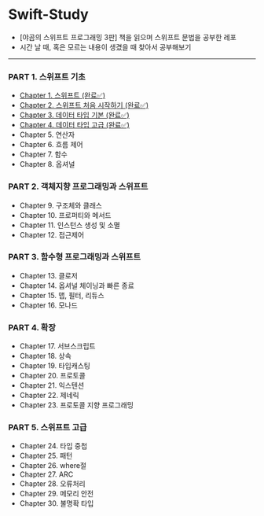 # **Swift-Study**
- [야곰의 스위프트 프로그래밍 3판] 책을 읽으며 스위프트 문법을 공부한 레포
- 시간 날 때, 혹은 모르는 내용이 생겼을 때 찾아서 공부해보기
----

### **PART 1. 스위프트 기초**
- [Chapter 1. 스위프트 (완료✅)](https://github.com/kybeen/Swift-Study/blob/main/Chapter1/Chapter1.md)
- [Chapter 2. 스위프트 처음 시작하기 (완료✅)](https://github.com/kybeen/Swift-Study/blob/main/Chapter2/Chapter2.md)
- [Chapter 3. 데이터 타입 기본 (완료✅)](https://github.com/kybeen/Swift-Study/blob/main/Chapter3/Chapter3.md)
- [Chapter 4. 데이터 타입 고급 (완료✅)](https://github.com/kybeen/Swift-Study/blob/main/Chapter4/Chapter4.md)
- Chapter 5. 연산자
- Chapter 6. 흐름 제어
- Chapter 7. 함수
- Chapter 8. 옵셔널

### **PART 2. 객체지향 프로그래밍과 스위프트**
- Chapter 9. 구조체와 클래스
- Chapter 10. 프로퍼티와 메서드
- Chapter 11. 인스턴스 생성 및 소멸
- Chapter 12. 접근제어

### **PART 3. 함수형 프로그래밍과 스위프트**
- Chapter 13. 클로저
- Chapter 14. 옵셔널 체이닝과 빠른 종료
- Chapter 15. 맵, 필터, 리듀스
- Chapter 16. 모나드

### **PART 4. 확장**
- Chapter 17. 서브스크립트
- Chapter 18. 상속
- Chapter 19. 타입캐스팅
- Chapter 20. 프로토콜
- Chapter 21. 익스텐션
- Chapter 22. 제네릭
- Chapter 23. 프로토콜 지향 프로그래밍

### **PART 5. 스위프트 고급**
- Chapter 24. 타입 중첩
- Chapter 25. 패턴
- Chapter 26. where절
- Chapter 27. ARC
- Chapter 28. 오류처리
- Chapter 29. 메모리 안전
- Chapter 30. 불명확 타입